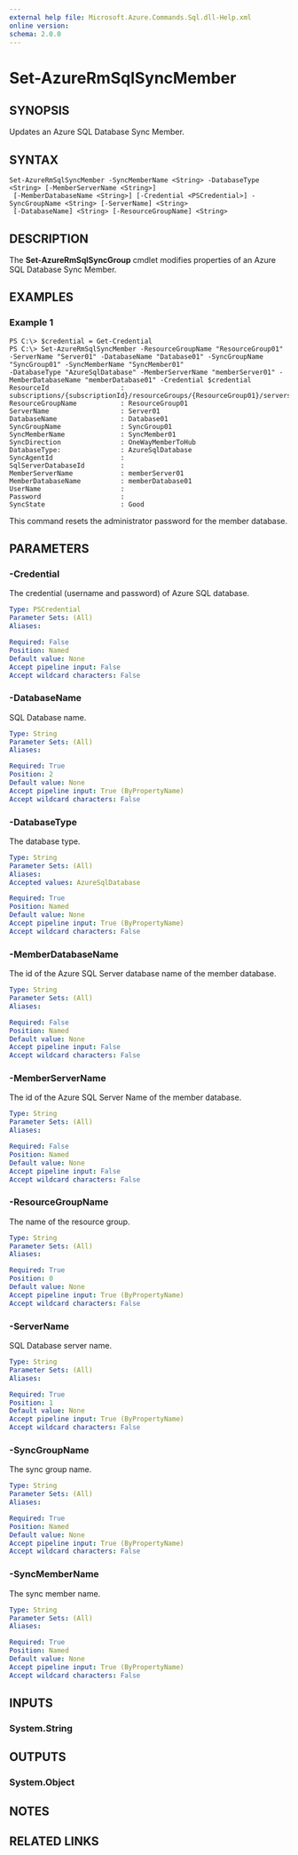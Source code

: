 ```yaml
---
external help file: Microsoft.Azure.Commands.Sql.dll-Help.xml
online version: 
schema: 2.0.0
---
```


# Set-AzureRmSqlSyncMember

## SYNOPSIS
Updates an Azure SQL Database Sync Member.

## SYNTAX

```
Set-AzureRmSqlSyncMember -SyncMemberName <String> -DatabaseType <String> [-MemberServerName <String>]
 [-MemberDatabaseName <String>] [-Credential <PSCredential>] -SyncGroupName <String> [-ServerName] <String>
 [-DatabaseName] <String> [-ResourceGroupName] <String>
```

## DESCRIPTION
The **Set-AzureRmSqlSyncGroup** cmdlet modifies properties of an Azure SQL Database Sync Member.

## EXAMPLES

### Example 1
```
PS C:\> $credential = Get-Credential
PS C:\> Set-AzureRmSqlSyncMember -ResourceGroupName "ResourceGroup01" -ServerName "Server01" -DatabaseName "Database01" -SyncGroupName "SyncGroup01" -SyncMemberName "SyncMember01"
-DatabaseType "AzureSqlDatabase" -MemberServerName "memberServer01" -MemberDatabaseName "memberDatabase01" -Credential $credential
ResourceId                  : subscriptions/{subscriptionId}/resourceGroups/{ResourceGroup01}/servers/{Server01}/databases/{Database01}/syncGroups/{SyncGroup01}/syncMembers/{SyncMember01}
ResourceGroupName           : ResourceGroup01
ServerName                  : Server01
DatabaseName                : Database01
SyncGroupName               : SyncGroup01
SyncMemberName              : SyncMember01
SyncDirection               : OneWayMemberToHub
DatabaseType:               : AzureSqlDatabase
SyncAgentId                 : 
SqlServerDatabaseId         : 
MemberServerName            : memberServer01
MemberDatabaseName          : memberDatabase01
UserName                    : 
Password                    : 
SyncState                   : Good 
```

This command resets the administrator password for the member database.

## PARAMETERS

### -Credential
The credential (username and password) of Azure SQL database.

```yaml
Type: PSCredential
Parameter Sets: (All)
Aliases: 

Required: False
Position: Named
Default value: None
Accept pipeline input: False
Accept wildcard characters: False
```

### -DatabaseName
SQL Database name.

```yaml
Type: String
Parameter Sets: (All)
Aliases: 

Required: True
Position: 2
Default value: None
Accept pipeline input: True (ByPropertyName)
Accept wildcard characters: False
```

### -DatabaseType
The database type.

```yaml
Type: String
Parameter Sets: (All)
Aliases: 
Accepted values: AzureSqlDatabase

Required: True
Position: Named
Default value: None
Accept pipeline input: True (ByPropertyName)
Accept wildcard characters: False
```

### -MemberDatabaseName
The id of the Azure SQL Server database name of the member database.

```yaml
Type: String
Parameter Sets: (All)
Aliases: 

Required: False
Position: Named
Default value: None
Accept pipeline input: False
Accept wildcard characters: False
```

### -MemberServerName
The id of the Azure SQL Server Name of the member database.

```yaml
Type: String
Parameter Sets: (All)
Aliases: 

Required: False
Position: Named
Default value: None
Accept pipeline input: False
Accept wildcard characters: False
```

### -ResourceGroupName
The name of the resource group.

```yaml
Type: String
Parameter Sets: (All)
Aliases: 

Required: True
Position: 0
Default value: None
Accept pipeline input: True (ByPropertyName)
Accept wildcard characters: False
```

### -ServerName
SQL Database server name.

```yaml
Type: String
Parameter Sets: (All)
Aliases: 

Required: True
Position: 1
Default value: None
Accept pipeline input: True (ByPropertyName)
Accept wildcard characters: False
```

### -SyncGroupName
The sync group name.

```yaml
Type: String
Parameter Sets: (All)
Aliases: 

Required: True
Position: Named
Default value: None
Accept pipeline input: True (ByPropertyName)
Accept wildcard characters: False
```

### -SyncMemberName
The sync member name.

```yaml
Type: String
Parameter Sets: (All)
Aliases: 

Required: True
Position: Named
Default value: None
Accept pipeline input: True (ByPropertyName)
Accept wildcard characters: False
```

## INPUTS

### System.String


## OUTPUTS

### System.Object

## NOTES

## RELATED LINKS

